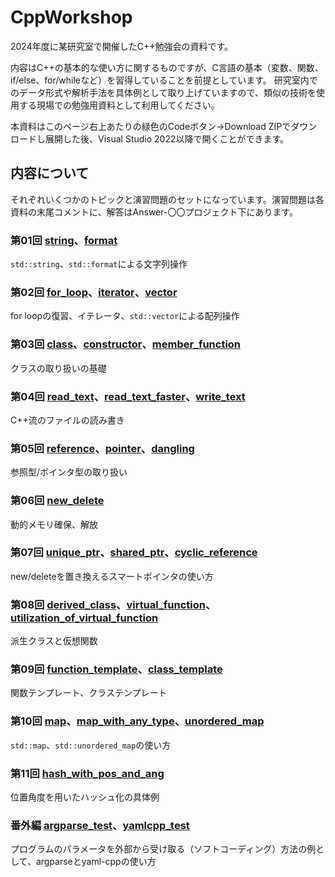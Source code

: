 # CppWorkshop
2024年度に某研究室で開催したC++勉強会の資料です。

内容はC++の基本的な使い方に関するものですが、C言語の基本（変数、関数、if/else、for/whileなど）を習得していることを前提としています。
研究室内でのデータ形式や解析手法を具体例として取り上げていますので、類似の技術を使用する現場での勉強用資料として利用してください。

本資料はこのページ右上あたりの緑色のCodeボタン->Download ZIPでダウンロードし展開した後、Visual Studio 2022以降で開くことができます。

## 内容について
それぞれいくつかのトピックと演習問題のセットになっています。演習問題は各資料の末尾コメントに、解答はAnswer-〇〇プロジェクト下にあります。


### 第01回 [string](string)、[format](format)
`std::string`、`std::format`による文字列操作
### 第02回 [for_loop](for_loop)、[iterator](iterator)、[vector](vector)
for loopの復習、イテレータ、`std::vector`による配列操作
### 第03回 [class](class)、[constructor](constructor)、[member_function](member_function)
クラスの取り扱いの基礎
### 第04回 [read_text](read_text)、[read_text_faster](read_text_faster)、[write_text](write_text)
C++流のファイルの読み書き
### 第05回 [reference](reference)、[pointer](pointer)、[dangling](dangling)
参照型/ポインタ型の取り扱い
### 第06回 [new_delete](new_delete)
動的メモリ確保、解放
### 第07回 [unique_ptr](unique_ptr)、[shared_ptr](shared_ptr)、[cyclic_reference](cyclic_reference)
new/deleteを置き換えるスマートポインタの使い方
### 第08回 [derived_class](derived_class)、[virtual_function](virtual_function)、[utilization_of_virtual_function](utilization_of_virtual_function)
派生クラスと仮想関数
### 第09回 [function_template](function_template)、[class_template](class_template)
関数テンプレート、クラステンプレート
### 第10回 [map](map)、[map_with_any_type](map_with_any_type)、[unordered_map](unordered_map)
`std::map`、`std::unordered_map`の使い方
### 第11回 [hash_with_pos_and_ang](hash_with_pos_and_ang)
位置角度を用いたハッシュ化の具体例

### 番外編 [argparse_test](argparse_test)、[yamlcpp_test](yamlcpp_test)
プログラムのパラメータを外部から受け取る（ソフトコーディング）方法の例として、argparseとyaml-cppの使い方
